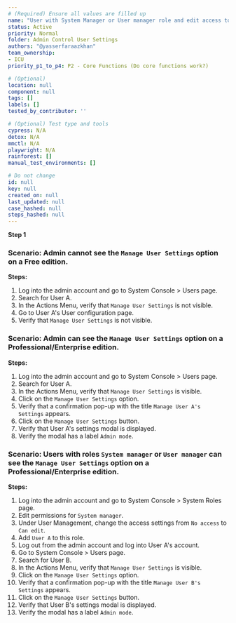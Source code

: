 ```yaml
---
# (Required) Ensure all values are filled up
name: "User with System Manager or User manager role and edit access to user management can Manage User settings"
status: Active
priority: Normal
folder: Admin Control User Settings 
authors: "@yasserfaraazkhan"
team_ownership: 
- ICU
priority_p1_to_p4: P2 - Core Functions (Do core functions work?)

# (Optional)
location: null
component: null
tags: []
labels: []
tested_by_contributor: ''

# (Optional) Test type and tools
cypress: N/A
detox: N/A
mmctl: N/A
playwright: N/A
rainforest: []
manual_test_environments: []

# Do not change
id: null
key: null
created_on: null
last_updated: null
case_hashed: null
steps_hashed: null
---
```


**Step 1**

### Scenario: Admin cannot see the `Manage User Settings` option on a Free edition.

**Steps:**
1. Log into the admin account and go to System Console > Users page.
2. Search for User A.
3. In the Actions Menu, verify that `Manage User Settings` is not visible.
4. Go to User A's User configuration page.
5. Verify that `Manage User Settings` is not visible.

### Scenario: Admin can see the `Manage User Settings` option on a Professional/Enterprise edition.

**Steps:**
1. Log into the admin account and go to System Console > Users page.
2. Search for User A.
3. In the Actions Menu, verify that `Manage User Settings` is visible.
4. Click on the `Manage User Settings` option.
5. Verify that a confirmation pop-up with the title `Manage User A's Settings` appears.
6. Click on the `Manage User Settings` button.
7. Verify that User A's settings modal is displayed.
8. Verify the modal has a label `Admin mode`.


### Scenario: Users with roles `System manager` or `User manager` can see the `Manage User Settings` option on a Professional/Enterprise edition.

**Steps:**
1. Log into the admin account and go to System Console > System Roles page.
2. Edit permissions for `System manager`.
3. Under User Management, change the access settings from `No access` to `Can edit`.
4. Add `User A` to this role.
5. Log out from the admin account and log into User A's account.
6. Go to System Console > Users page.
7. Search for User B.
8. In the Actions Menu, verify that `Manage User Settings` is visible.
9. Click on the `Manage User Settings` option.
10. Verify that a confirmation pop-up with the title `Manage User B's Settings` appears.
11. Click on the `Manage User Settings` button.
12. Verify that User B's settings modal is displayed.
13. Verify the modal has a label `Admin mode`.
